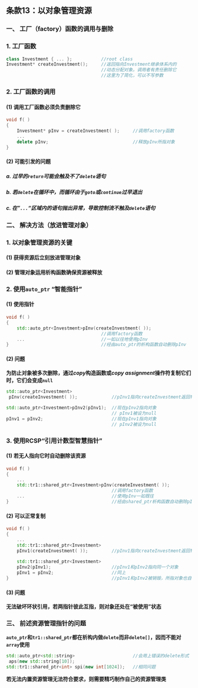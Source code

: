 ## 条款13：以对象管理资源

### 一、 工厂（factory）函数的调用与删除

### 1. 工厂函数

```C++
class Investment { ... };			//root class
Investment* createInvestment();		//返回指向Investment继承体系内的
									//动态分配对象。调用者有责任删除它
									//这里为了简化，可以不写参数
```

### 2. 工厂函数的调用

#### (1) 调用工厂函数必须负责删除它

```C++
void f( )
{
    Investment* pInv = createInvestment( );		//调用factory函数
    ...
    delete pInv;								//释放pInv所指对象
}
```



#### (2) 可能引发的问题

##### a. 过早的`return`可能会触及不了`delete`语句

##### b. 若`delete`在循环中，而循环由于`goto`或`continue`过早退出

##### c. 在”`...`“区域内的语句抛出异常，导致控制流不触及`delete`语句



### 二、 解决方法（放进管理对象）

### 1. 以对象管理资源的关键

#### (1) 获得资源后立刻放进管理对象

#### (2) 管理对象运用析构函数确保资源被释放



### 2. 使用`auto_ptr` “智能指针”

#### (1) 使用指针

```C++
void f( )
{
	std::auto_ptr<Investment>pInv(createInvestment( ));	
    								//调用factory函数
    ...								//一如以往地使用pInv
}									//经由auto_ptr的析构函数自动删除pInv
```

#### (2) 问题

**为防止对象被多次删除，通过*copy*构造函数或*copy assignment*操作符复制它们时，它们会变成`null`**

```C++
std::auto_ptr<Investment>
 pInv(createInvestment( ));				//pInv1指向createInvestment返回物

std::auto_ptr<Investment>pInv2(pInv1);	//现在pInv2指向对象
										// pInv1被设为null
pInv1 = pInv2;							//现在pInv1指向对象
										// pInv2被设为null
```



### 3. 使用RCSP“引用计数型智慧指针”

#### (1) 若无人指向它时自动删除该资源

```C++
void f( )
{
    ...
    std::tr1::shared_ptr<Investment>pInv(createInvestment( ));
    									//调用factory函数
    ...									//使用pInv一如既往
}										//经由shared_ptr析构函数自动删除pInv
```

#### (2) 可以正常复制

```C++
void f( )
{
    ...
    std::tr1::shared_ptr<Investment>
    pInv1(createInvestment( ));			//pInv1指向createInvestment返回物
    
    std::tr1::shared_ptr<Investment>
    pInv2(pInv1);						//pInv1和pInv2指向同一个对象
    pInv1 = pInv2;						//同上
}										//pInv1和pInv2被销毁，所指对象也自动销毁
```

#### (3) 问题

**无法破坏环状引用，若两指针彼此互指，则对象还处在“被使用”状态**



### 三、 前述资源管理指针的问题

**`auto_ptr`和`tr1::shared_ptr`都在析构内做`delete`而非`delete[]`，因而不能对`array`使用**

```C++
std::auto_ptr<std::string>						//会用上错误的delete形式
 aps(new std::string[10]);
std::tr1::shared_ptr<int> spi(new int[1024]);	//相同问题
```

**若无法内置资源管理无法符合要求，则需要精巧制作自己的资源管理类**